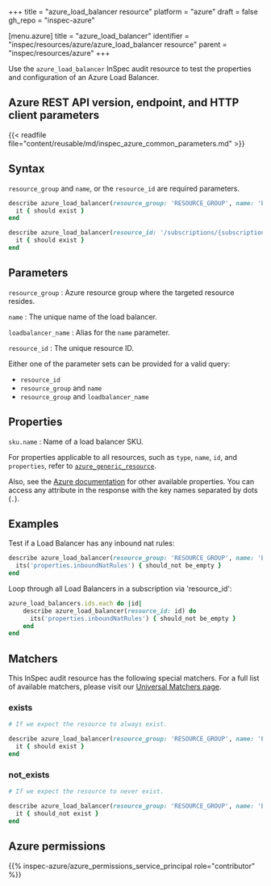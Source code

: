 +++
title = "azure_load_balancer resource"
platform = "azure"
draft = false
gh_repo = "inspec-azure"

[menu.azure]
title = "azure_load_balancer"
identifier = "inspec/resources/azure/azure_load_balancer resource"
parent = "inspec/resources/azure"
+++

Use the `azure_load_balancer` InSpec audit resource to test the properties and configuration of an Azure Load Balancer.

## Azure REST API version, endpoint, and HTTP client parameters

{{< readfile file="content/reusable/md/inspec_azure_common_parameters.md" >}}

## Syntax

`resource_group` and `name`, or the `resource_id` are required parameters.

```ruby
describe azure_load_balancer(resource_group: 'RESOURCE_GROUP', name: 'EXAMPLE_LB') do
  it { should exist }
end
```

```ruby
describe azure_load_balancer(resource_id: '/subscriptions/{subscriptionId}/resourceGroups/{resourceGroupName}/providers/Microsoft.Network/loadBalancers/{loadBalancerName}') do
  it { should exist }
end
```

## Parameters

`resource_group`
: Azure resource group where the targeted resource resides.

`name`
: The unique name of the load balancer.

`loadbalancer_name`
: Alias for the `name` parameter.

`resource_id`
: The unique resource ID.

Either one of the parameter sets can be provided for a valid query:

- `resource_id`
- `resource_group` and `name`
- `resource_group` and `loadbalancer_name`

## Properties

`sku.name`
: Name of a load balancer SKU.

For properties applicable to all resources, such as `type`, `name`, `id`, and `properties`, refer to [`azure_generic_resource`](azure_generic_resource#properties).

Also, see the [Azure documentation](https://docs.microsoft.com/en-us/rest/api/load-balancer/loadbalancers/get#loadbalancer) for other available properties. You can access any attribute in the response with the key names separated by dots (`.`).

## Examples

Test if a Load Balancer has any inbound nat rules:

```ruby
describe azure_load_balancer(resource_group: 'RESOURCE_GROUP', name: 'EXAMPLE_LB') do
  its('properties.inboundNatRules') { should_not be_empty }
end
```

Loop through all Load Balancers in a subscription via 'resource_id':

```ruby
azure_load_balancers.ids.each do |id|
    describe azure_load_balancer(resource_id: id) do
      its('properties.inboundNatRules') { should_not be_empty }
    end
end
```

## Matchers

This InSpec audit resource has the following special matchers. For a full list of available matchers, please visit our [Universal Matchers page](https://docs.chef.io/inspec/matchers/).

### exists

```ruby
# If we expect the resource to always exist.

describe azure_load_balancer(resource_group: 'RESOURCE_GROUP', name: 'EXAMPLE_LB') do
  it { should exist }
end
```

### not_exists

```ruby
# If we expect the resource to never exist.

describe azure_load_balancer(resource_group: 'RESOURCE_GROUP', name: 'EXAMPLE_LB') do
  it { should_not exist }
end
```

## Azure permissions

{{% inspec-azure/azure_permissions_service_principal role="contributor" %}}
